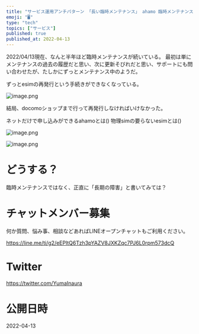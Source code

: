 ```yaml
---
title: "サービス運用アンチパターン 「長い臨時メンテナンス」 ahamo 臨時メンテナンスが半年ほど続いている件"
emoji: "🖥"
type: "tech"
topics: ["サービス"]
published: true
published_at: 2022-04-13
---
```


2022/04/13現在、なんと半年ほど臨時メンテナンスが続いている。
最初は単にメンテナンスの過去の履歴だと思い、次に更新そびれだと思い、サポートにも問い合わせたが、たしかにずっとメンテナンス中のようだ。

ずっとesimの再発行という手続きができなくなっている。

![image.png](https://qiita-image-store.s3.ap-northeast-1.amazonaws.com/0/89618/3be20a90-16c5-13ad-541d-07f94158542a.png)


結局、docomoショップまで行って再発行しなければいけなかった。

ネットだけで申し込みができるahamoとは()
物理simの要らないesimとは()

![image.png](https://qiita-image-store.s3.ap-northeast-1.amazonaws.com/0/89618/2b24a69e-95e0-86fa-52cc-5fa300e796c3.png)


![image.png](https://qiita-image-store.s3.ap-northeast-1.amazonaws.com/0/89618/f14a7b42-1b5e-c031-61c8-fbbe18df9892.png)


# どうする？


臨時メンテナンスではなく、正直に「長期の障害」と書いてみては？












<!-- Update From Qiita API -->

# チャットメンバー募集


何か質問、悩み事、相談などあればLINEオープンチャットもご利用ください。

https://line.me/ti/g2/eEPltQ6Tzh3pYAZV8JXKZqc7PJ6L0rpm573dcQ





# Twitter


https://twitter.com/YumaInaura


<!-- Update From Qiita API -->



# 公開日時

2022-04-13
